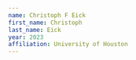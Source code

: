 ```yaml
---
name: Christoph F Eick
first_name: Christoph
last_name: Eick
year: 2023
affiliation: University of Houston
---
```



